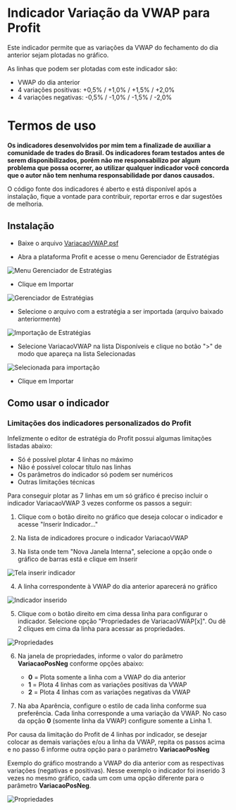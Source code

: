 # Indicador Variação da VWAP para Profit

Este indicador permite que as variações da VWAP do fechamento do dia anterior sejam plotadas no gráfico.

As linhas que podem ser plotadas com este indicador são:

+ VWAP do dia anterior
+ 4 variações positivas: +0,5% / +1,0% / +1,5% / +2,0%
+ 4 variações negativas: -0,5% / -1,0% / -1,5% / -2,0%

# Termos de uso

**Os indicadores desenvolvidos por mim tem a finalizade de auxiliar a comunidade de trades do Brasil. Os indicadores foram testados antes de serem disponibilizados, porém não me responsabilizo por algum problema que possa ocorrer, ao utilizar qualquer indicador você concorda que o autor não tem nenhuma responsabilidade por danos causados.**

O código fonte dos indicadores é aberto e está disponível após a instalação, fique a vontade para contribuir, reportar erros e dar sugestões de melhoria.

## Instalação

+ Baixe o arquivo [VariacaoVWAP.psf](VariacaoVWAP.psf)

+ Abra a plataforma Profit e acesse o menu Gerenciador de Estratégias

![Menu Gerenciador de Estratégias](menu-gerenciador-estrategias.png)

+ Clique em Importar

![Gerenciador de Estratégias](estrategias-importar.png)

+ Selecione o arquivo com a estratégia a ser importada (arquivo baixado anteriormente)

![Importação de Estratégias](importacao-estrategias.png)

+ Selecione VariacaoVWAP na lista Disponíveis e clique no botão ">" de modo que apareça na lista Selecionadas

![Selecionada para importação](importacao-estrategias-selecionada.png)

+ Clique em Importar

## Como usar o indicador

### Limitações dos indicadores personalizados do Profit

Infelizmente o editor de estratégia do Profit possui algumas limitações listadas abaixo:

+ Só é possível plotar 4 linhas no máximo
+ Não é possível colocar título nas linhas
+ Os parâmetros do indicador só podem ser numéricos
+ Outras limitações técnicas

Para conseguir plotar as 7 linhas em um só gráfico é preciso incluir o indicador VariacaoVWAP 3 vezes conforme os passos a seguir:

1. Clique com o botão direito no gráfico que deseja colocar o indicador e acesse "Inserir Indicador..."

2. Na lista de indicadores procure o indicador VariacaoVWAP

3. Na lista onde tem "Nova Janela Interna", selecione a opção onde o gráfico de barras está e clique em Inserir

![Tela inserir indicador](tela-inserir-indicador.png)

4. A linha correspondente à VWAP do dia anterior aparecerá no gráfico

![Indicador inserido](grafico-indicador-inserido.png)

5. Clique com o botão direito em cima dessa linha para configurar o indicador. Selecione opção "Propriedades de VariacaoVWAP[x]". Ou dê 2 cliques em cima da linha para acessar as propriedades.

![Propriedades](popup-propriedades.png)

6. Na janela de propriedades, informe o valor do parâmetro **VariacaoPosNeg** conforme opções abaixo:

   + **0**  = Plota somente a linha com a VWAP do dia anterior
   + **1**  = Plota 4 linhas com as variações positivas da VWAP
   + **2**  = Plota 4 linhas com as variações negativas da VWAP

7. Na aba Aparência, configure o estilo de cada linha conforme sua preferência. Cada linha corresponde a uma variação da VWAP. No caso da opção **0** (somente linha da VWAP) configure somente a Linha 1.

Por causa da limitação do Profit de 4 linhas por indicador, se desejar colocar as demais variações e/ou a linha da VWAP, repita os passos acima e no passo 6 informe outra opção para o parâmetro **VariacaoPosNeg**

Exemplo do gráfico mostrando a VWAP do dia anterior com as respectivas variações (negativas e positivas). Nesse exemplo o indicador foi inserido 3 vezes no mesmo gráfico, cada um com uma opção diferente para o parâmetro **VariacaoPosNeg**.

![Propriedades](grafico-exemplo.png)
